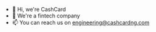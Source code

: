 - 👋 Hi, we're CashCard
- 👀 We're a fintech company
- 📫 You can reach us on engineering@cashcardng.com

<!---
cashcard-engineering/cashcard-engineering is a ✨ special ✨ repository because its `README.md` (this file) appears on your GitHub profile.
You can click the Preview link to take a look at your changes.
--->
